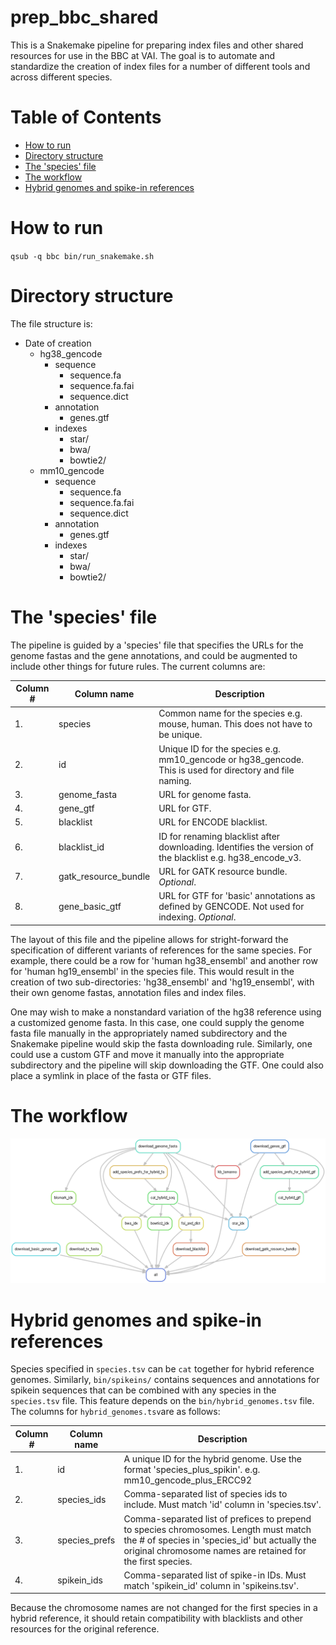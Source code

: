 # prep_bbc_shared

This is a Snakemake pipeline for preparing index files and other shared resources for use in the BBC at VAI. The goal is to automate and standardize the creation of index files for a number of different tools and across different species.

Table of Contents
=================

   * [How to run](#how-to-run)
   * [Directory structure](#directory-structure)
   * [The 'species' file](#the-species-file)
   * [The workflow](#the-workflow)
   * [Hybrid genomes and spike-in references](#hybrid-genomes-and-spike-in-references)

# How to run
`qsub -q bbc bin/run_snakemake.sh`

# Directory structure
The file structure is:

* Date of creation
    * hg38_gencode
        * sequence
            * sequence.fa
            * sequence.fa.fai
            * sequence.dict
        * annotation
            * genes.gtf
        * indexes
            * star/
            * bwa/
            * bowtie2/
    * mm10_gencode
        * sequence
            * sequence.fa
            * sequence.fa.fai
            * sequence.dict
        * annotation
            * genes.gtf
        * indexes
            * star/
            * bwa/
            * bowtie2/

# The 'species' file

The pipeline is guided by a 'species' file that specifies the URLs for the genome fastas and the gene annotations, and could be augmented to include other things for future rules. The current columns are:

| Column #     | Column name              | Description                                                                                                   |
|----------    |--------------            |-----------------------------------------------------------------------------------------------------------    |
| 1.           | species                  | Common name for the species e.g. mouse, human. This does not have to be unique.                               |
| 2.           | id                       | Unique ID for the species e.g. mm10_gencode or hg38_gencode. This is used for directory and file naming.      |
| 3.           | genome_fasta             | URL for genome fasta.                                                                                         |
| 4.           | gene_gtf                 | URL for GTF.                                                                                                  |
| 5.           | blacklist                | URL for ENCODE blacklist.                                                                                     |
| 6.           | blacklist_id             | ID for renaming blacklist after downloading. Identifies the version of the blacklist e.g. hg38_encode_v3.     |
| 7.           | gatk_resource_bundle     | URL for GATK resource bundle. _Optional_.                                                                     |
| 8.           | gene_basic_gtf           | URL for GTF for 'basic' annotations as defined by GENCODE. Not used for indexing.  _Optional_.                |


The layout of this file and the pipeline allows for stright-forward the specification of different variants of references for the same species. For example, there could be a row for 'human hg38_ensembl' and another row for 'human hg19_ensembl' in the species file. This would result in the creation of two sub-directories: 'hg38_ensembl' and 'hg19_ensembl', with their own genome fastas, annotation files and index files.

One may wish to make a nonstandard variation of the hg38 reference using a customized genome fasta. In this case, one could supply the genome fasta file manually in the appropriately named subdirectory and the Snakemake pipeline would skip the fasta downloading rule. Similarly, one could use a custom GTF and move it manually into the appropriate subdirectory and the pipeline will skip downloading the GTF. One could also place a symlink in place of the fasta or GTF files.

# The workflow

![Workflow](./logs/rulegraph.png)

# Hybrid genomes and spike-in references

Species specified in `species.tsv` can be `cat` together for hybrid reference genomes. Similarly, `bin/spikeins/` contains sequences and annotations for spikein sequences that can be combined with any species in the `species.tsv` file. This feature depends on the `bin/hybrid_genomes.tsv` file. The columns for `hybrid_genomes.tsv`are as follows:

| Column #     | Column name              | Description                                                                                                   |
|----------    |--------------            |-----------------------------------------------------------------------------------------------------------    |
| 1.           | id                       | A unique ID for the hybrid genome. Use the format 'species_plus_spikin'. e.g. mm10_gencode_plus_ERCC92        |
| 2.           | species_ids              | Comma-separated list of species ids to include. Must match 'id' column in 'species.tsv'.                      |
| 3.           | species_prefs            | Comma-separated list of prefices to prepend to species chromosomes. Length must match the # of species in 'species_id' but actually the original chromosome names are retained for the first species.                                                           |
| 4.           | spikein_ids              | Comma-separated list of spike-in IDs. Must match 'spikein_id' column in 'spikeins.tsv'.                       |

Because the chromosome names are not changed for the first species in a hybrid reference, it should retain compatibility with blacklists and other resources for the original reference.
